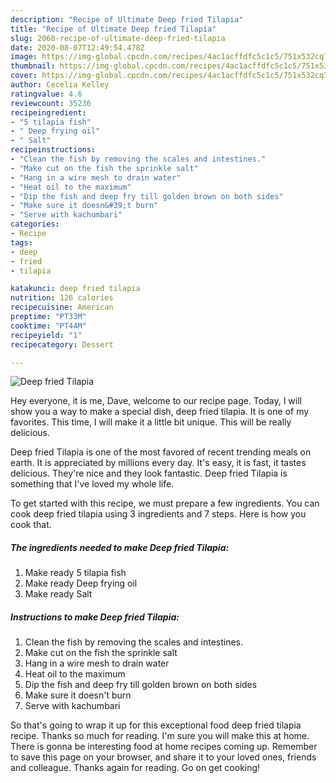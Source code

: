 ```yaml
---
description: "Recipe of Ultimate Deep fried Tilapia"
title: "Recipe of Ultimate Deep fried Tilapia"
slug: 2060-recipe-of-ultimate-deep-fried-tilapia
date: 2020-08-07T12:49:54.478Z
image: https://img-global.cpcdn.com/recipes/4ac1acffdfc5c1c5/751x532cq70/deep-fried-tilapia-recipe-main-photo.jpg
thumbnail: https://img-global.cpcdn.com/recipes/4ac1acffdfc5c1c5/751x532cq70/deep-fried-tilapia-recipe-main-photo.jpg
cover: https://img-global.cpcdn.com/recipes/4ac1acffdfc5c1c5/751x532cq70/deep-fried-tilapia-recipe-main-photo.jpg
author: Cecelia Kelley
ratingvalue: 4.6
reviewcount: 35236
recipeingredient:
- "5 tilapia fish"
- " Deep frying oil"
- " Salt"
recipeinstructions:
- "Clean the fish by removing the scales and intestines."
- "Make cut on the fish the sprinkle salt"
- "Hang in a wire mesh to drain water"
- "Heat oil to the maximum"
- "Dip the fish and deep fry till golden brown on both sides"
- "Make sure it doesn&#39;t burn"
- "Serve with kachumbari"
categories:
- Recipe
tags:
- deep
- fried
- tilapia

katakunci: deep fried tilapia 
nutrition: 126 calories
recipecuisine: American
preptime: "PT33M"
cooktime: "PT44M"
recipeyield: "1"
recipecategory: Dessert

---
```



![Deep fried Tilapia](https://img-global.cpcdn.com/recipes/4ac1acffdfc5c1c5/751x532cq70/deep-fried-tilapia-recipe-main-photo.jpg)

Hey everyone, it is me, Dave, welcome to our recipe page. Today, I will show you a way to make a special dish, deep fried tilapia. It is one of my favorites. This time, I will make it a little bit unique. This will be really delicious.

Deep fried Tilapia is one of the most favored of recent trending meals on earth. It is appreciated by millions every day. It's easy, it is fast, it tastes delicious. They're nice and they look fantastic. Deep fried Tilapia is something that I've loved my whole life.




To get started with this recipe, we must prepare a few ingredients. You can cook deep fried tilapia using 3 ingredients and 7 steps. Here is how you cook that.

<!--inarticleads1-->

##### The ingredients needed to make Deep fried Tilapia:

1. Make ready 5 tilapia fish
1. Make ready  Deep frying oil
1. Make ready  Salt




<!--inarticleads2-->

##### Instructions to make Deep fried Tilapia:

1. Clean the fish by removing the scales and intestines.
1. Make cut on the fish the sprinkle salt
1. Hang in a wire mesh to drain water
1. Heat oil to the maximum
1. Dip the fish and deep fry till golden brown on both sides
1. Make sure it doesn&#39;t burn
1. Serve with kachumbari




So that's going to wrap it up for this exceptional food deep fried tilapia recipe. Thanks so much for reading. I'm sure you will make this at home. There is gonna be interesting food at home recipes coming up. Remember to save this page on your browser, and share it to your loved ones, friends and colleague. Thanks again for reading. Go on get cooking!

